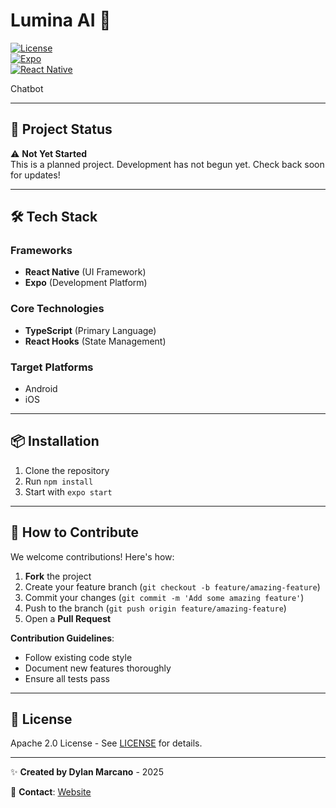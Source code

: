 # Lumina AI :robot:

[![License](https://img.shields.io/badge/License-Apache_2.0-blue.svg)](https://opensource.org/licenses/Apache-2.0)  
[![Expo](https://img.shields.io/badge/Expo-SDK_50-4630EB.svg?logo=expo)](https://expo.dev)  
[![React Native](https://img.shields.io/badge/React_Native-0.73.2-61DAFB.svg?logo=react)](https://reactnative.dev)

Chatbot

---

## 🚨 Project Status

⚠️ **Not Yet Started**  
This is a planned project. Development has not begun yet. Check back soon for updates!

---

## 🛠 Tech Stack

### Frameworks

- **React Native** (UI Framework)
- **Expo** (Development Platform)

### Core Technologies

- **TypeScript** (Primary Language)
- **React Hooks** (State Management)

### Target Platforms

- Android
- iOS

---

## 📦 Installation

1. Clone the repository
2. Run `npm install`
3. Start with `expo start`

---

## 🤝 How to Contribute

We welcome contributions! Here's how:

1. **Fork** the project
2. Create your feature branch (`git checkout -b feature/amazing-feature`)
3. Commit your changes (`git commit -m 'Add some amazing feature'`)
4. Push to the branch (`git push origin feature/amazing-feature`)
5. Open a **Pull Request**

**Contribution Guidelines**:

- Follow existing code style
- Document new features thoroughly
- Ensure all tests pass

---

## 📄 License

Apache 2.0 License - See [LICENSE](LICENSE) for details.

---

✨ **Created by Dylan Marcano** - 2025

📧 **Contact**: [Website](https://nxus-dev-sphere.vercel.app/)
